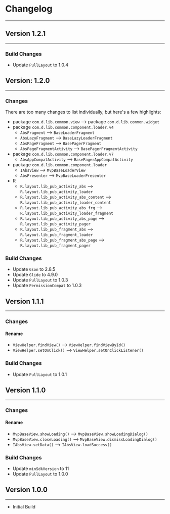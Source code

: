 # Changelog #
--------------------------------

## Version 1.2.1 ##
--------------------------------
### Build Changes ###
- Update `PullLayout` to 1.0.4



## Version: 1.2.0 ##
--------------------------------
### Changes ###

There are too many changes to list individually, but here's a few highlights:

- package `com.d.lib.common.view` --> package `com.d.lib.common.widget`
- package `com.d.lib.common.component.loader.v4`
  - `AbsFragment` --> `BaseLoaderFragment`
  - `AbsLazyFragment` --> `BaseLazyLoaderFragment`
  - `AbsPageFragment` --> `BasePagerFragment`
  - `AbsPageFragmentActivity` --> `BasePagerFragmentActivity`
- package `com.d.lib.common.component.loader.v7`
  - `AbsAppCompatActivity` --> `BasePagerAppCompatActivity`
- package `com.d.lib.common.component.loader`
  - `IAbsView` --> `MvpBaseLoaderView`
  - `AbsPresenter` --> `MvpBaseLoaderPresenter`
- R
  - `R.layout.lib_pub_activity_abs` --> `R.layout.lib_pub_activity_loader`
  - `R.layout.lib_pub_activity_abs_content` --> `R.layout.lib_pub_activity_loader_content`
  - `R.layout.lib_pub_activity_abs_frg` --> `R.layout.lib_pub_activity_loader_fragment`
  - `R.layout.lib_pub_activity_abs_page` --> `R.layout.lib_pub_activity_pager`
  - `R.layout.lib_pub_fragment_abs` --> `R.layout.lib_pub_fragment_loader`
  - `R.layout.lib_pub_fragment_abs_page` --> `R.layout.lib_pub_fragment_pager`

### Build Changes ###
- Update `Gson` to 2.8.5
- Update `Glide` to 4.9.0
- Update `PullLayout` to 1.0.3
- Update `PermissionCompat` to 1.0.3



## Version 1.1.1 ##
--------------------------------
### Changes ###
#### Rename
- `ViewHelper.findView()` --> `ViewHelper.findViewById()`
- `ViewHelper.setOnClick()` --> `ViewHelper.setOnClickListener()`

### Build Changes ###
- Update `PullLayout` to 1.0.1



## Version 1.1.0 ##
--------------------------------
### Changes ###
#### Rename
- `MvpBaseView.showLoading()` --> `MvpBaseView.showLoadingDialog()`
- `MvpBaseView.closeLoading()` --> `MvpBaseView.dismissLoadingDialog()`
- `IAbsView.setData()` --> `IAbsView.loadSuccess()`

### Build Changes ###
- Update `minSdkVersion` to 11
- Update `PullLayout` to 1.0.0



## Version 1.0.0 ##
--------------------------------
- Initial Build